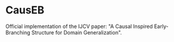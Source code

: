 # CausEB
Official implementation of the IJCV paper: "A Causal Inspired Early-Branching Structure for Domain Generalization".

